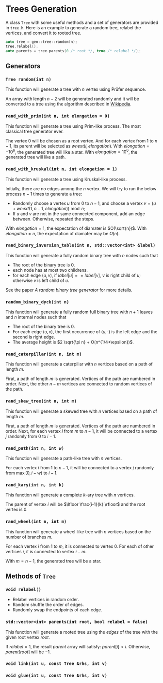 # Trees Generation

A class `Tree` with some useful methods and a set of generators are provided in `tree.h`. Here is an example to generate a random tree, relabel the vertices, and convert it to rooted tree.

```cpp
auto tree = gen::tree::random(n);
tree.relabel();
auto parents = tree.parents(0 /* root */, true /* relabel */);
```

## Generators

### `Tree random(int n)`

This function will generate a tree with $n$ vertex using Prüfer sequence.

An array with length $n-2$ will be generated randomly and it will be converted to a tree using the algorithm described in [Wikipedia](https://en.wikipedia.org/wiki/Pr%C3%BCfer_sequence#Algorithm_to_convert_a_Pr%C3%BCfer_sequence_into_a_tree).

### `rand_with_prim(int n, int elongation = 0)`

This function will generate a tree using Prim-like process. The most classical tree generator ever.

The vertex $0$ will be chosen as a root vertex. And for each vertex from $1$ to $n-1$, its parent will be selected as $wnext(i, elongation)$. With $elongation = -10^6$, the generated tree will like a star. With $elongation = 10^6$, the generated tree will like a path.

### `rand_with_kruskal(int n, int elongation = 1)`

This function will generate a tree using Kruskal-like process.

Initially, there are no edges among the $n$ vertex. We will try to run the below process $n-1$ times to generate a tree:

+ Randomly choose a vertex $u$ from $0$ to $n-1$, and choose a vertex $v = (u + wnext(1, n - 1, elongation)) \bmod n$;
+ If $u$ and $v$ are not in the same connected component, add an edge between. Otherwise, repeated the steps.

With $elongation = 1$, the expectation of diamater is $O(\sqrt{n})$. With $elongation = n$, the expectation of diamater may be $O(n)$.

### `rand_binary_inversion_table(int n, std::vector<int> &label)`

This function will generate a fully random binary tree with $n$ nodes such that

+ The root of the binary tree is $0$.
+ each node has at most two childrens.
+ for each edge $(u, v)$, if $label[u] == label[v]$, $v$ is right child of $u$; otherwise $v$ is left child of $u$.

See the paper *A random binary tree generator* for more details.

### `random_binary_dyck(int n)`

This function will generate a fully random full binary tree with $n + 1$ leaves and $n$ internal nodes such that 

+ The root of the binary tree is $0$.
+ For each edge $(u, v)$, the first occurrence of $(u, \cdot)$ is the left edge and the second is right edge.
+ The average height is $2 \sqrt{\pi n} + O(n^{1/4+\epsilon})$.

### `rand_caterpillar(int n, int m)`

This function will generate a caterpillar with $n$ vertices based on a path of length $m$.

Firat, a path of length $m$ is generated. Vertices of the path are numbered in order. Next, the other $n - m$ vertices are connected to random vertices of the path.

### `rand_skew_tree(int n, int m)`

This function will generate a skewed tree with $n$ vertices based on a path of length $m$.

Firat, a path of length $m$ is generated. Vertices of the path are numbered in order. Next, for each vertex $i$ from $m$ to $n-1$, it will be connected to a vertex $j$ randomly from $0$ to $i-1$.

### `rand_path(int n, int w)`

This function will generate a path-like tree with $n$ vertices.

For each vertex $i$ from $1$ to $n-1$, it will be connected to a vertex $j$ randomly from $\max(0, i - w)$ to $i - 1$.


### `rand_kary(int n, int k)`

This function will generate a complete $k$-ary tree with $n$ vertices.

The parent of vertex $i$ will be $\lfloor \frac{i-1}{k} \rfloor$ and the root vertex is $0$.

### `rand_wheel(int n, int m)`

This function will generate a wheel-like tree with $n$ vertices based on the number of branches $m$.

For each vertex $i$ from $1$ to $m$, it is connected to vertex $0$. For each of other vertices $i$, it is connected to vertex $i-m$.

With $m=n-1$, the generated tree will be a star.

## Methods of `Tree`

### `void relabel()`

+ Relabel vertices in random order.
+ Random shuffle the order of edges.
+ Randomly swap the endpoints of each edge.

### `std::vector<int> parents(int root, bool relabel = false)`

This function will generate a rooted tree using the $edges$ of the tree with the given root vertex $root$.

If $relabel = 1$, the result $parent$ array will satisfy: $parent[i] < i$. Otherwise, $parent[root]$ will be $-1$.

### `void link(int u, const Tree &rhs, int v)`

### `void glue(int u, const Tree &rhs, int v)`